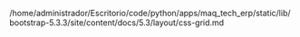 /home/administrador/Escritorio/code/python/apps/maq_tech_erp/static/lib/bootstrap-5.3.3/site/content/docs/5.3/layout/css-grid.md